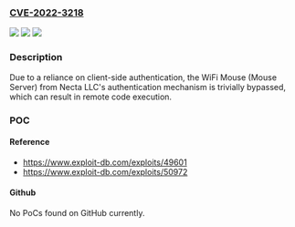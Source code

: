 ### [CVE-2022-3218](https://cve.mitre.org/cgi-bin/cvename.cgi?name=CVE-2022-3218)
![](https://img.shields.io/static/v1?label=Product&message=WiFi%20Mouse%20(Mouse%20Server)&color=blue)
![](https://img.shields.io/static/v1?label=Version&message=1.8.3.4%3C%3D%201.8.3.4%20&color=brighgreen)
![](https://img.shields.io/static/v1?label=Vulnerability&message=CWE-603%20Use%20of%20Client-Side%20Authentication&color=brighgreen)

### Description

Due to a reliance on client-side authentication, the WiFi Mouse (Mouse Server) from Necta LLC's authentication mechanism is trivially bypassed, which can result in remote code execution.

### POC

#### Reference
- https://www.exploit-db.com/exploits/49601
- https://www.exploit-db.com/exploits/50972

#### Github
No PoCs found on GitHub currently.

